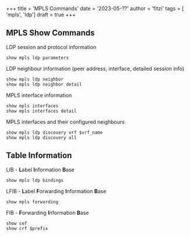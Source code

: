 +++
title = 'MPLS Commands'
date = '2023-05-??'
author = 'fitzi'
tags = [ 'mpls', 'ldp']
draft = true
+++

## MPLS Show Commands

LDP session and protocol information

```show mpls ldp parameters```

LDP neighbour information (peer address, interface, detailed session info)

```
show mpls ldp neighbor
show mpls ldp neighbor detail
```

MPLS interface information

```
show mpls interfaces
show mpls interfaces detail
```

MPLS interfaces and their configured neighbours

```
show mpls ldp discovery vrf $vrf_name
show mpls ldp discovery all
```

## Table Information

LIB - **L**abel **I**nformation **B**ase

```
show mpls ldp bindings
```

LFIB - **L**abel **F**orwarding **I**nformation **B**ase

```
show mpls forwarding
```

FIB - **F**orwarding **I**nformation **B**ase

```
show cef
show crf $prefix
```





